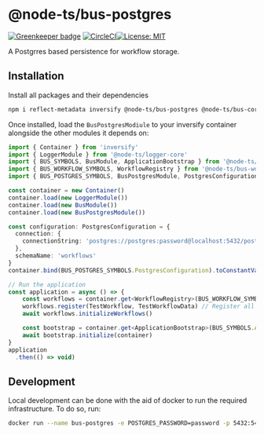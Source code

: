 # @node-ts/bus-postgres

[![Greenkeeper badge](https://badges.greenkeeper.io/node-ts/bus.svg)](https://greenkeeper.io/)
[![CircleCI](https://circleci.com/gh/node-ts/bus/tree/master.svg?style=svg)](https://circleci.com/gh/node-ts/bus/tree/master)[![License: MIT](https://img.shields.io/badge/License-MIT-green.svg)](https://opensource.org/licenses/MIT)

A Postgrres based persistence for workflow storage.

## Installation

Install all packages and their dependencies

```bash
npm i reflect-metadata inversify @node-ts/bus-postgres @node-ts/bus-core @node-ts/bus-workflow
```

Once installed, load the `BusPostgresModiule` to your inversify container alongside the other modules it depends on:

```typescript
import { Container } from 'inversify'
import { LoggerModule } from '@node-ts/logger-core'
import { BUS_SYMBOLS, BusModule, ApplicationBootstrap } from '@node-ts/bus-core'
import { BUS_WORKFLOW_SYMBOLS, WorkflowRegistry } from '@node-ts/bus-workflow'
import { BUS_POSTGRES_SYMBOLS, BusPostgresModule, PostgresConfiguration } from '@node-ts/bus-postgres'

const container = new Container()
container.load(new LoggerModule())
container.load(new BusModule())
container.load(new BusPostgresModule())

const configuration: PostgresConfiguration = {
  connection: {
    connectionString: 'postgres://postgres:password@localhost:5432/postgres'
  },
  schemaName: 'workflows'
}
container.bind(BUS_POSTGRES_SYMBOLS.PostgresConfiguration).toConstantValue(configuration)

// Run the application
const application = async () => {
    const workflows = container.get<WorkflowRegistry>(BUS_WORKFLOW_SYMBOLS.WorkflowRegistry)
    workflows.register(TestWorkflow, TestWorkflowData) // Register all workflows here
    await workflows.initializeWorkflows()

    const bootstrap = container.get<ApplicationBootstrap>(BUS_SYMBOLS.ApplicationBootstrap)
    await bootstrap.initialize(container)
}
application
  .then(() => void)
```

## Development

Local development can be done with the aid of docker to run the required infrastructure. To do so, run:

```bash
docker run --name bus-postgres -e POSTGRES_PASSWORD=password -p 5432:5432 -d postgres
```
